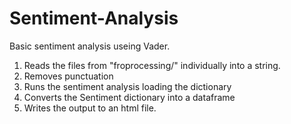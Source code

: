 # Sentiment-Analysis

Basic sentiment analysis useing Vader.


1) Reads the files from "froprocessing/" individually into a string.
2) Removes punctuation
3) Runs the sentiment analysis loading the dictionary
4) Converts the Sentiment dictionary into a dataframe
5) Writes the output to an html file.
